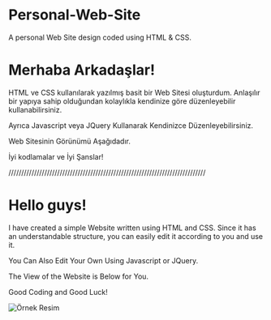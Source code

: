 # Personal-Web-Site
A personal Web Site design coded using HTML &amp; CSS.

<h1> Merhaba Arkadaşlar! </h1>

<p>

HTML ve CSS kullanılarak yazılmış basit bir Web Sitesi oluşturdum. 
Anlaşılır bir yapıya sahip olduğundan kolaylıkla kendinize göre düzenleyebilir kullanabilirsiniz.

Ayrıca Javascript veya JQuery Kullanarak Kendinizce Düzenleyebilirsiniz.
  
Web Sitesinin Görünümü Aşağıdadır.

İyi kodlamalar ve İyi Şanslar!

</p>

/////////////////////////////////////////////////////////////////////////////

<h1> Hello guys! </h1>

<p>

I have created a simple Website written using HTML and CSS.
Since it has an understandable structure, you can easily edit it according to you and use it.

You Can Also Edit Your Own Using Javascript or JQuery.

The View of the Website is Below for You.
  
Good Coding and Good Luck!

</p>

<img src="https://www.hizliresim.com/6e8ulch" alt="Örnek Resim"/>

